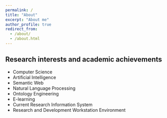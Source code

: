 ```yaml
---
permalink: /
title: "About"
excerpt: "About me"
author_profile: true
redirect_from: 
  - /about/
  - /about.html
---
```


## Research interests and academic achievements
* Computer Science
* Artificial Intelligence
* Semantic Web
* Natural Language Processing
* Ontology Engineering
* E-learning
* Current Research Information System
* Research and Development Workstation Environment


